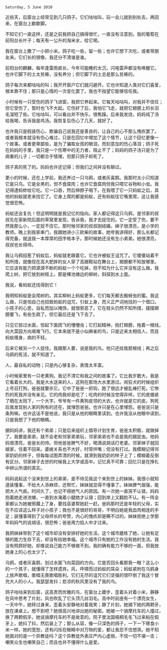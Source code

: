 `Saturday, 5 June 2010`

近些天，后窗台上经常见到几只鸽子。它们咕咕叫，玩一会儿就到别处去，再回
来，在窗台上歇歇脚。

不知它们一直这样，还是之前我把自己搞得很忙，一直没有注意到。我的葡萄在
前阳台长叶子；每天有一公升的淘米水，给它喝。

我在窗台上撒了一小把小米。鸽子吃一些，留一些；也许它想下次吃，或者带朋
友来。它们长的很像，我还分不清谁是谁。

前阳台的麒麟，每年逢雷雨疯长，今年可能睡的太沉，闪电雷声都没有唤醒它。
也许它脚下的土太贫瘠，没有养分；但它脚下的土总是那么贫瘠的。

鸽子每次来都咕咕的叫；我开开窗户它们就闪避开。它也许知道人类对它们喜爱，
根本靠不住；那只是心情的一次变化罢了。我也不指望它能够信任我。

小时候有一只受伤的鸽子飞进窗，我把它养起来。它每天咕咕叫，对我并不信任；
但它受伤了，暂时也飞不大起。它伤好了后，我怕它飞走，就把它翅膀上的长羽
毛溜短了些。它咕咕叫，可以看出并不快乐，很焦躁。后来我发烧，妈妈炖了汤
给我喝，告诉我是鸡汤。我恢复后伤心了几天，就好了。

也许我只是假装伤心，欺骗自己说我还是善良的，让自己的心不那么愧疚罢了。
或者我根本就没有伤心难过，只是在回忆中增加了这个情节，让这个回忆更像一
个故事。或者更卑鄙些，是为了骗取女孩的眼泪，而刻意加的伤心落泪；鸽子死
在妈妈的手里，我只是一个伤寒中的无力者，阻止不了；妈妈的鸽子汤只是为了
病重的儿子；一切都合乎情理，但那只鸽子却死了。

鸽子真的死了的。妈妈也许还记得；但我们之间并没有聊过。

更小的时候，还在上学前，我还养过一只乌鸦，或者灰喜鹊。我那时太小只知道
它是只鸟。它是全黑的，但不食腐肉；也许它食腐肉但我只喂它谷物和小虫。我
记得逮蚂蚱给它吃。它一口吞，然后伸脖子咽下。在我喂了它一只蚂蚁之后，其
他的蚂蚁就老来找它了。它身上爬的都是蚂蚁，还有蚂蚁往它嘴里爬，这让我感
觉很恐怖。

蚂蚁还会复仇！但这明明就是我记忆的指向。家人都记得这只乌鸦，是邻家的叔
叔先在家新院后面的草窝里发现，告诉我，我才去捉住的。它一定受了伤，要不
然我那么小，一定捉不住它。那时候邻家的叔叔刚结婚，婶子很漂亮，是小学的
教师。晚上到我家串门，我跟她讲小三砍柴的故事，她夸我讲得好，那么长都记
得完备，就送我一本厚厚的田字格本子。那时候她还没有生小弟弟。她很漂亮，
叔叔也长得帅。

我让乌鸦招惹了蚂蚁后，蚂蚁就老跟着它。它也许被蚁王诅咒了。它傻傻站着不
知所措，就像现在高大肥胖的女人穿了高跟鞋站在舞台上，翅膀都不知放哪里。
它应该有能力把源源不断的蚂蚁一个个吃掉，但不知为什么它并没有这么做。我
爬上树，把它放到树枝上。那是棵池塘边的柳树，斜探到水上面。

我说，看蚂蚁还找得到它！

我明知蚂蚁是会爬树的。其实柳树上蚂蚁更多，它们每天都去搬蚜虫的蜜。我这
么做，只是怕自己也招致蚂蚁的诅咒，引蚁上身，而义正严词地找的一个借口。
小孩子的心思，自私而加以掩饰，就很邪恶了。它在枝头仍然不知所措，摆摆翅
膀要飞，有些生疏了。但它最后还是飞下去了。

只见它掠过水面，惊起下面团飞的懵懵虫；它打起精神，拍打翅膀，拖着一根线，
向大菜园方向艰难飞行。它本来就不是小似麻雀的鸟，只是近来太相信人，而且
蚂蚁缠身，病的不轻。

后来它被另一个人捉住。我跟那人要，说是我的鸟，他只还给我那根线；再之后
乌鸦的死活，就不知道了。

人，最自私的动物；只是内心够复杂，表情太丰富。

小时候家里有一只老黄狗。我记不清它和我之间的故事了。它比我岁数大，我是
它看着长大的。我是大水送来的人，这狗在那场大水里游过。闹狂犬的时候组织
上号召打狗，爸爸就要杀它。它中了爸爸一抓钩，跑了很远才被乱棒打死。它惨
烈的死我并没有亲见。它的肉我却是吃了；吃肉的时候没觉得异样。它的皮绷紧
了晒在太阳下，一个大字。爷爷有一件黄狗皮领的大衣，也许就是它的皮。狗死
后我发现别人家的狗有的还在，就埋怨爸爸。也许只是在心里埋怨。爸爸说只是
条狗嘛。也许这话不是他说，我只是从他的眼睛里读到。也许我没从他眼中读到，
只是我想了下他的眼睛。

据妈妈讲，我还有个弟弟；只是后来组织上倡导计划生育，爸爸太积极，就做掉
了。我要是弟弟，就不会老和邻家弟弟玩，邻家弟弟也不会是我的跟屁虫。他妈
妈很漂亮，爸爸长的帅。但他爸爸脾气不好，喝酒说胡话打老婆。邻家婶子就回
娘家，住着不回来。婆媳关系也不大好，时常拌嘴；但没有打过。我模糊记得邻
家奶奶的样子，但每每试图弄清的时候，就滑到我奶奶的样子上了；模糊着反倒
有区分。邻家婶子去世的时候我上大学或高中。记忆真不可靠；回忆只是在挣扎
中辨认所谓的真实。

妈妈说起这个没来到世上的弟弟，是不待见我这个来到世上的妹妹。我很小就知
道装懂事，不给大人添麻烦，还帮忙，妹妹就显得不懂事了。妹妹脾气倔强，能
把大人气疯。时间久了，也记不得她气人的原因。有一次她一直哭不认错，妈妈
抱着她走进池塘，一直到水淹着小腿她才认错；回到岸上又翻脸不认。有一阵全
家都认为她被邪魔上了身，要找巫婆帮她赶一赶。爸妈那时还是年轻的父母，实
在不应该这么样子对小孩子；我也不是很好的哥哥，不明白她是我血肉相连的手
足；装懂事得到了父母师长的夸赞，内心的愧疚却是瞒不过的。妹妹拒绝上学那
年妈妈气的说胡话，很恐怖；爸爸用力掐人中才过来。

我把妹妹带到了这个城市却没有安排好她的生活。这个城市磨练了她，让她有足
够的能力生存下去，却没有给她幸福。这个城市只有她的工作没有她的生活。我
没有照顾好她，却推说自己能力不够做不到。我的确有能力不够的一面，但我放
她身上的心也太少了。

乌鸦，或者灰喜鹊，划过水面飞向菜园的方向。它是否回头看那我一眼？这么小
的一个孩子，就懂得了怎样遗弃。风，呼啸而过蚂蚁的耳朵；蚂蚁紧附在乌鸦身
上放声歌唱，歌唱无畏歌唱胜利。它们无尽的诅咒它们坚强的恨吓倒了我这个冒
充大人的小人。我瑟瑟发抖；悲凉的秋风里没有了我的鸟。

鸽子咕咕来到后窗，这高贵而优雅的鸟，在窗台上踱步，歪着头对着小米，静静
在风中思考了片刻，风也吹乱了它头顶几丝羽毛。高中时前座有一个漂亮女生，
一天中午，她转过身来，歪着头安静地对着我笑；静了片刻，她摘下她的两颗牙，
放在课桌上。想不到吧？她很高兴地讲出她的秘密。她被一个骑摩托车的人撞过，
换了两颗假牙。她说骑摩托车的不是故意的。院子里法国梧桐毛毛飞过来粘在假
牙上，她抖了抖，然后装上了；那么从容，像一只深色的鸽子，一下一下啄食小
米一样。她的宽恕，还有闪烁在眼睛中对万物的爱，都让我忍不住想哭。她不知
她面对的是一个异教徒吗？这个异教徒外表庄严内心虚弱，不信一切不堪一击；
嘲笑众生也嘲笑自己；而且也并不懂得什么是爱。
